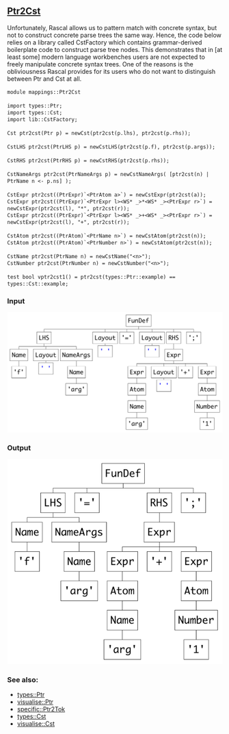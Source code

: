 ## [Ptr2Cst](https://github.com/grammarware/bx-parsing/blob/master/src/mappings/Ptr2Cst.rsc)

Unfortunately, Rascal allows us to pattern match with concrete syntax, but not to construct
concrete parse trees the same way. Hence, the code below relies on a library called
CstFactory which contains grammar-derived boilerplate code to construct parse tree nodes.
This demonstrates that in [at least some] modern language workbenches
users are not expected to freely manipulate concrete syntax trees.
One of the reasons is the obliviousness Rascal provides for its users who do not want
to distinguish between Ptr and Cst at all.

```
module mappings::Ptr2Cst

import types::Ptr;
import types::Cst;
import lib::CstFactory;

Cst ptr2cst(Ptr p) = newCst(ptr2cst(p.lhs), ptr2cst(p.rhs));

CstLHS ptr2cst(PtrLHS p) = newCstLHS(ptr2cst(p.f), ptr2cst(p.args));

CstRHS ptr2cst(PtrRHS p) = newCstRHS(ptr2cst(p.rhs)); 

CstNameArgs ptr2cst(PtrNameArgs p) = newCstNameArgs( [ptr2cst(n) | PtrName n <- p.ns] );

CstExpr ptr2cst((PtrExpr)`<PtrAtom a>`) = newCstExpr(ptr2cst(a)); 
CstExpr ptr2cst((PtrExpr)`<PtrExpr l><WS* _>*<WS* _><PtrExpr r>`) = newCstExpr(ptr2cst(l), "*", ptr2cst(r));
CstExpr ptr2cst((PtrExpr)`<PtrExpr l><WS* _>+<WS* _><PtrExpr r>`) = newCstExpr(ptr2cst(l), "+", ptr2cst(r));

CstAtom ptr2cst((PtrAtom)`<PtrName n>`) = newCstAtom(ptr2cst(n));
CstAtom ptr2cst((PtrAtom)`<PtrNumber n>`) = newCstAtom(ptr2cst(n));

CstName ptr2cst(PtrName n) = newCstName("<n>"); 
CstNumber ptr2cst(PtrNumber n) = newCstNumber("<n>");

test bool vptr2cst1() = ptr2cst(types::Ptr::example) == types::Cst::example;
```

### Input

![Input](https://github.com/grammarware/bx-parsing/raw/master/img/Ptr.png)

### Output

![Output](https://github.com/grammarware/bx-parsing/raw/master/img/Cst.png)

### See also:
* [types::Ptr](https://github.com/grammarware/bx-parsing/blob/master/src/types/Ptr.rsc)
* [visualise::Ptr](https://github.com/grammarware/bx-parsing/blob/master/src/visualise/Ptr.rsc)
* [specific::Ptr2Tok](https://github.com/grammarware/bx-parsing/blob/master/src/specific/Ptr2Tok.rsc)
* [types::Cst](https://github.com/grammarware/bx-parsing/blob/master/src/types/Cst.rsc)
* [visualise::Cst](https://github.com/grammarware/bx-parsing/blob/master/src/visualise/Cst.rsc)
